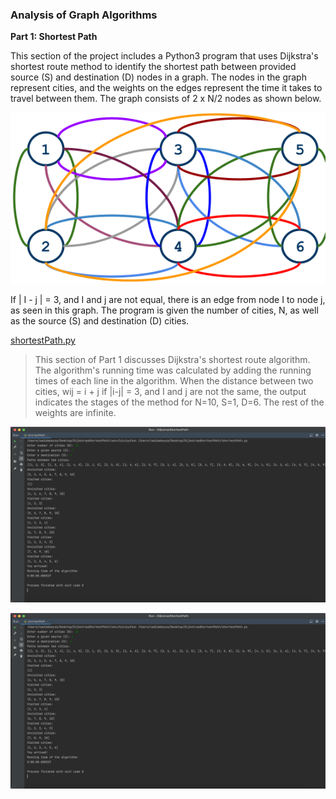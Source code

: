 ### Analysis of Graph Algorithms

**Part 1: Shortest Path**

This section of the project includes a Python3 program that uses Dijkstra's shortest route method to identify the shortest path between provided source (S) and destination (D) nodes in a graph. The nodes in the graph represent cities, and the weights on the edges represent the time it takes to travel between them. The graph consists of 2 x N/2 nodes as shown below.

[![For N = 6, 2 x N/2 Nodes](https://github.com/nadidebeyza/COMP303_AnalysisOfGraphAlgorithms/blob/92851aae36350525479ce0dc3258a63ed22eedb1/2xN:2_nodes_diagram.png "For N = 6, 2 x N/2 Nodes")](http://https://github.com/nadidebeyza/COMP303_AnalysisOfGraphAlgorithms/blob/92851aae36350525479ce0dc3258a63ed22eedb1/2xN:2_nodes_diagram.png "For N = 6, 2 x N/2 Nodes")

If | I - j | = 3, and I and j are not equal, there is an edge from node I to node j, as seen in this graph. The program is given the number of cities, N, as well as the source (S) and destination (D) cities.

[shortestPath.py](https://github.com/nadidebeyza/COMP303_AnalysisOfGraphAlgorithms/blob/1990796481474125c560920f9eafb08442280f1c/Source%20Code/shortestPath.pyhttp:// "shortestPath.py")

> This section of Part 1 discusses Dijkstra's shortest route algorithm. The algorithm's running time was calculated by adding the running times of each line in the algorithm. When the distance between two cities, wij = i + j if |i-j| = 3, and I and j are not the same, the output indicates the stages of the method for N=10, S=1, D=6. The rest of the weights are infinite.

[![Example output of the code](https://github.com/nadidebeyza/COMP303_AnalysisOfGraphAlgorithms/blob/1990796481474125c560920f9eafb08442280f1c/Output/shortestPath_output1.png "Example output of the code")](https://github.com/nadidebeyza/COMP303_AnalysisOfGraphAlgorithms/blob/1990796481474125c560920f9eafb08442280f1c/Output/shortestPath_output1.png "Example output of the code")

[![Another example output of the code](https://github.com/nadidebeyza/COMP303_AnalysisOfGraphAlgorithms/blob/1990796481474125c560920f9eafb08442280f1c/Output/shortestPath_output1.png "Another example output of the code")](https://github.com/nadidebeyza/COMP303_AnalysisOfGraphAlgorithms/blob/1990796481474125c560920f9eafb08442280f1c/Output/shortestPath_output1.png "Another example output of the code")